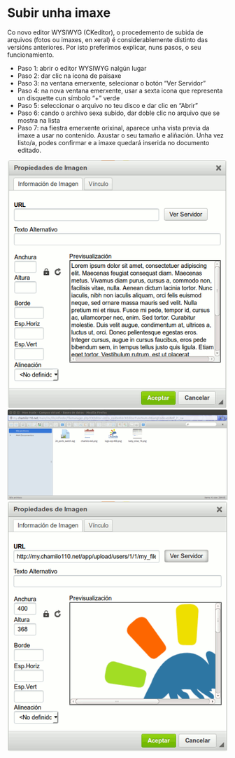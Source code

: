 # Subir unha imaxe

Co novo editor WYSIWYG \(CKeditor\), o procedemento de subida de arquivos \(fotos ou imaxes, en xeral\) é considerablemente distinto das versións anteriores. Por isto preferimos explicar, nuns pasos, o seu funcionamiento.

* Paso 1: abrir o editor WYSIWYG nalgún lugar
* Paso 2: dar clic na icona de paisaxe
* Paso 3: na ventana emerxente, selecionar o botón “Ver Servidor”
* Paso 4: na nova ventana emerxente, usar a sexta icona que representa un disquette cun símbolo “+” verde
* Paso 5: seleccionar o arquivo no teu disco e dar clic en “Abrir”
* Paso 6: cando o archivo sexa subido, dar doble clic no arquivo que se mostra na lista
* Paso 7: na fiestra emerxente orixinal, aparece unha vista previa da imaxe a usar no contenido. Axustar o seu tamaño e aliñación. Unha vez listo/a, podes confirmar e a imaxe quedará inserida no documento editado.

![](../../.gitbook/assets/image15%20%289%29.png)![](../../.gitbook/assets/image16%20%289%29.png)![](../../.gitbook/assets/image17%20%287%29.png)

